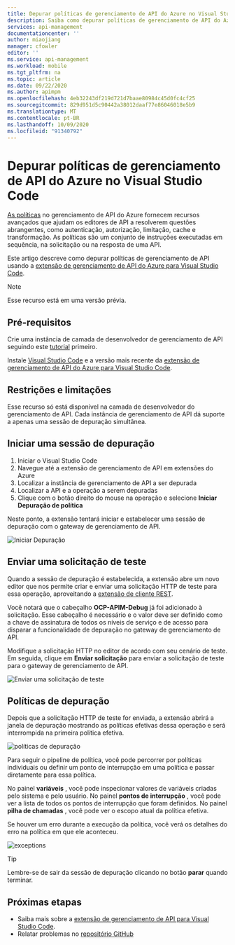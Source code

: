 ```yaml
---
title: Depurar políticas de gerenciamento de API do Azure no Visual Studio Code | Microsoft Docs
description: Saiba como depurar políticas de gerenciamento de API do Azure usando a extensão de Visual Studio Code de gerenciamento de API do Azure
services: api-management
documentationcenter: ''
author: miaojiang
manager: cfowler
editor: ''
ms.service: api-management
ms.workload: mobile
ms.tgt_pltfrm: na
ms.topic: article
ms.date: 09/22/2020
ms.author: apimpm
ms.openlocfilehash: 4eb32243df219d721d7baae80984c45d0fc4cf25
ms.sourcegitcommit: 829d951d5c90442a38012daaf77e86046018e5b9
ms.translationtype: MT
ms.contentlocale: pt-BR
ms.lasthandoff: 10/09/2020
ms.locfileid: "91340792"
---
```

# <a name="debug-azure-api-management-policies-in-visual-studio-code"></a>Depurar políticas de gerenciamento de API do Azure no Visual Studio Code

[As políticas](api-management-policies.md) no gerenciamento de API do Azure fornecem recursos avançados que ajudam os editores de API a resolverem questões abrangentes, como autenticação, autorização, limitação, cache e transformação. As políticas são um conjunto de instruções executadas em sequência, na solicitação ou na resposta de uma API. 

Este artigo descreve como depurar políticas de gerenciamento de API usando a [extensão de gerenciamento de API do Azure para Visual Studio Code](https://marketplace.visualstudio.com/items?itemName=ms-azuretools.vscode-apimanagement). 

> [!NOTE]
> Esse recurso está em uma versão prévia.

## <a name="prerequisites"></a>Pré-requisitos

Crie uma instância de camada de desenvolvedor de gerenciamento de API seguindo este [tutorial](get-started-create-service-instance.md) primeiro.

Instale [Visual Studio Code](https://code.visualstudio.com/) e a versão mais recente da [extensão de gerenciamento de API do Azure para Visual Studio Code](https://marketplace.visualstudio.com/items?itemName=ms-azuretools.vscode-apimanagement). 

## <a name="restrictions-and-limitations"></a>Restrições e limitações

Esse recurso só está disponível na camada de desenvolvedor do gerenciamento de API. Cada instância de gerenciamento de API dá suporte a apenas uma sessão de depuração simultânea.

## <a name="initiate-a-debugging-session"></a>Iniciar uma sessão de depuração

1. Iniciar o Visual Studio Code
2. Navegue até a extensão de gerenciamento de API em extensões do Azure
3. Localizar a instância de gerenciamento de API a ser depurada
4. Localizar a API e a operação a serem depuradas
5. Clique com o botão direito do mouse na operação e selecione **Iniciar Depuração de política**

Neste ponto, a extensão tentará iniciar e estabelecer uma sessão de depuração com o gateway de gerenciamento de API.

![Iniciar Depuração](media/api-management-debug-policies/initiate-debugging-session.png)

## <a name="send-a-test-request"></a>Enviar uma solicitação de teste
Quando a sessão de depuração é estabelecida, a extensão abre um novo editor que nos permite criar e enviar uma solicitação HTTP de teste para essa operação, aproveitando a [extensão de cliente REST](https://marketplace.visualstudio.com/items?itemName=humao.rest-client).

Você notará que o cabeçalho **OCP-APIM-Debug** já foi adicionado à solicitação. Esse cabeçalho é necessário e o valor deve ser definido como a chave de assinatura de todos os níveis de serviço e de acesso para disparar a funcionalidade de depuração no gateway de gerenciamento de API.

Modifique a solicitação HTTP no editor de acordo com seu cenário de teste. Em seguida, clique em **Enviar solicitação** para enviar a solicitação de teste para o gateway de gerenciamento de API.

![Enviar uma solicitação de teste](media/api-management-debug-policies/rest-client.png)

## <a name="debug-policies"></a>Políticas de depuração
Depois que a solicitação HTTP de teste for enviada, a extensão abrirá a janela de depuração mostrando as políticas efetivas dessa operação e será interrompida na primeira política efetiva. 

![políticas de depuração](media/api-management-debug-policies/main-window.png)

Para seguir o pipeline de política, você pode percorrer por políticas individuais ou definir um ponto de interrupção em uma política e passar diretamente para essa política. 

No painel **variáveis** , você pode inspecionar valores de variáveis criadas pelo sistema e pelo usuário. No painel **pontos de interrupção** , você pode ver a lista de todos os pontos de interrupção que foram definidos. No painel **pilha de chamadas** , você pode ver o escopo atual da política efetiva. 

Se houver um erro durante a execução da política, você verá os detalhes do erro na política em que ele aconteceu. 

![exceptions](media/api-management-debug-policies/exception.png)

> [!TIP]
> Lembre-se de sair da sessão de depuração clicando no botão **parar** quando terminar.


## <a name="next-steps"></a>Próximas etapas

+ Saiba mais sobre a [extensão de gerenciamento de API para Visual Studio Code](https://marketplace.visualstudio.com/items?itemName=ms-azuretools.vscode-apimanagement). 
+ Relatar problemas no [repositório GitHub](https://github.com/Microsoft/vscode-apimanagement)

